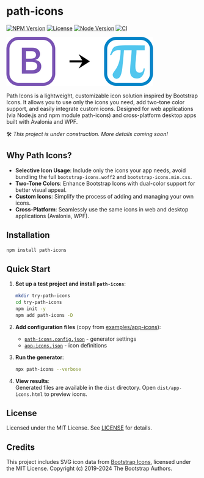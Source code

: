 # path-icons

[![NPM Version](https://img.shields.io/npm/v/path-icons.svg)](https://www.npmjs.com/package/path-icons)
[![License](https://img.shields.io/npm/l/path-icons.svg)](https://github.com/schavelev/path-icons/blob/main/LICENSE)
[![Node Version](https://img.shields.io/node/v/path-icons)](https://github.com/schavelev/path-icons#installation)
[![CI](https://github.com/schavelev/path-icons/actions/workflows/ci.yml/badge.svg)](https://github.com/schavelev/path-icons/actions)

![Path Icons Logo](logos.svg)

Path Icons is a lightweight, customizable icon solution inspired by Bootstrap Icons. It allows you to use only the icons you need, add two-tone color support, and easily integrate custom icons. Designed for web applications (via Node.js and npm module path-icons) and cross-platform desktop apps built with Avalonia and WPF.

🛠️ *This project is under construction. More details coming soon!*

## Why Path Icons?

- **Selective Icon Usage**: Include only the icons your app needs, avoid bundling the full `bootstrap-icons.woff2` and `bootstrap-icons.min.css`.
- **Two-Tone Colors**: Enhance Bootstrap Icons with dual-color support for better visual appeal.
- **Custom Icons**: Simplify the process of adding and managing your own icons.
- **Cross-Platform**: Seamlessly use the same icons in web and desktop applications (Avalonia, WPF).

## Installation

```bash
npm install path-icons
```

## Quick Start  

1. **Set up a test project and install `path-icons`**:  
   ```bash
   mkdir try-path-icons
   cd try-path-icons
   npm init -y
   npm add path-icons -D
   ```

2. **Add configuration files** (copy from [examples/app-icons](examples/app-icons/)):
   - [`path-icons.config.json`](examples/app-icons/path-icons.config.json) - generator settings  
   - [`app-icons.json`](examples/app-icons/app-icons.json) - icon definitions  

3. **Run the generator**:  
   ```bash
   npx path-icons --verbose
   ```

4. **View results**:  
   Generated files are available in the `dist` directory. Open `dist/app-icons.html` to preview icons.

## License

Licensed under the MIT License. See [LICENSE](LICENSE) for details.

## Credits

This project includes SVG icon data from [Bootstrap Icons](https://github.com/twbs/icons), licensed under the MIT License. Copyright (c) 2019-2024 The Bootstrap Authors.
